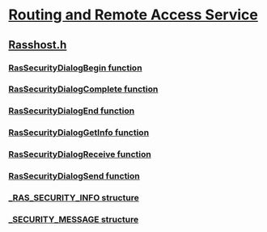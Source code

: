 # [Routing and Remote Access Service](../_rras/index.md)
## [Rasshost.h](index.md)
### [RasSecurityDialogBegin function](../rasshost/nf-rasshost-rassecuritydialogbegin.md)
### [RasSecurityDialogComplete function](../rasshost/nf-rasshost-rassecuritydialogcomplete.md)
### [RasSecurityDialogEnd function](../rasshost/nf-rasshost-rassecuritydialogend.md)
### [RasSecurityDialogGetInfo function](../rasshost/nf-rasshost-rassecuritydialoggetinfo.md)
### [RasSecurityDialogReceive function](../rasshost/nf-rasshost-rassecuritydialogreceive.md)
### [RasSecurityDialogSend function](../rasshost/nf-rasshost-rassecuritydialogsend.md)
### [_RAS_SECURITY_INFO structure](../rasshost/ns-rasshost-_ras_security_info.md)
### [_SECURITY_MESSAGE structure](../rasshost/ns-rasshost-_security_message.md)

